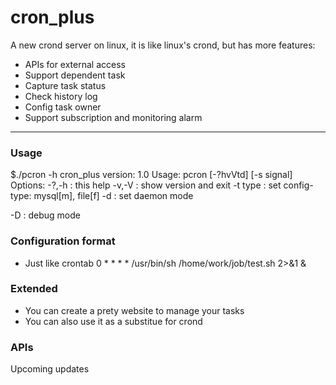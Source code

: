 cron_plus
===============

A new crond server on linux, it is like linux's crond, but has more features:
- APIs for external access
- Support dependent task
- Capture task status
- Check history log
- Config task owner
- Support subscription and monitoring alarm

------
### Usage
$./pcron -h
cron_plus version: 1.0
Usage: pcron [-?hvVtd] [-s signal] 
Options:
  -?,-h         : this help
  -v,-V         : show version and exit
  -t type       : set config-type: mysql[m], file[f]
  -d            : set daemon mode

  -D            : debug mode

### Configuration format
- Just like crontab
0 * * * * /usr/bin/sh  /home/work/job/test.sh 2>&1 &

### Extended
- You can create a prety website to manage your tasks
- You can also use it as a substitue for crond

### APIs
Upcoming updates
